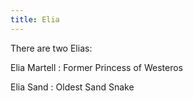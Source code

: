 ```yaml
---
title: Elia
---
```


There are two Elias:

Elia Martell : Former Princess of Westeros

Elia Sand : Oldest Sand Snake


